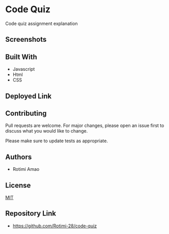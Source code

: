 # Code Quiz

Code quiz assignment explanation

## Screenshots

[]()

## Built With

* Javascript
* Html
* CSS

## Deployed Link

[]()

## Contributing
Pull requests are welcome. For major changes, please open an issue first to discuss what you would like to change.

Please make sure to update tests as appropriate.

## Authors

* Rotimi Amao

## License
[MIT](https://choosealicense.com/licenses/mit/)


## Repository Link
 * https://github.com/Rotimi-28/code-quiz